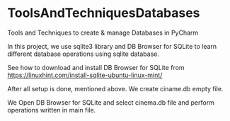 # ToolsAndTechniquesDatabases
Tools and Techniques to create &amp; manage Databases in PyCharm

In this project, we use sqlite3 library and DB Browser for SQLite to learn different database operations using sqlite database.

See how to download and install DB Browser for SQLite from https://linuxhint.com/install-sqlite-ubuntu-linux-mint/

After all setup is done, mentioned above. We create ciname.db empty file.

We Open DB Browser for SQLite and select cinema.db file and perform operations written in main file.
